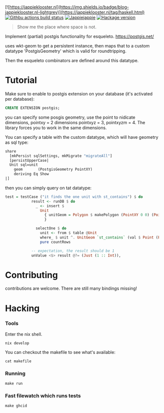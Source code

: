 [![https://jappieklooster.nl](https://img.shields.io/badge/blog-jappieklooster.nl-lightgrey)](https://jappieklooster.nl/tag/haskell.html)
[![Githbu actions build status](https://img.shields.io/github/workflow/status/jappeace/haskell-template-project/Test)](https://github.com/jappeace/haskell-template-project/actions)
[![Jappiejappie](https://img.shields.io/badge/discord-jappiejappie-black?logo=discord)](https://discord.gg/Hp4agqy)
[![Hackage version](https://img.shields.io/hackage/v/esqueleto-postgis.svg?label=Hackage)](https://hackage.haskell.org/package/esqueleto-postgis) 

> Show me the place where space is not.

Implement (partial) postgis functionality for esqueleto.
https://postgis.net/

uses wkt-geom to get a persistent instance,
then maps that to a custom datatype 'PostgisGeometry' which is valid
for roundtripping.

Then the esqueleto combinators are defined around this datatype.

# Tutorial
Make sure to enable to postgis extension on your database (it's activated per database):
```sql
CREATE EXTENSION postgis;
```

you can specify some posgis geometry,
use the point to nidicate dimensions, 
pointxy = 2 dimensions
pointxyz = 3, pointxyzm = 4.
The library forces you to work in the same dimensions.

You can specify a table with the custom datatype, which will have geometry as sql type:

```haskell
share
  [mkPersist sqlSettings, mkMigrate "migrateAll"]
  [persistUpperCase|
  Unit sql=unit
    geom       (PostgisGeometry PointXY)
    deriving Eq Show
|]
```

then you can simply query on tat datatype:

```haskell
test = testCase ("it finds the one unit with st_contains") $ do
            result <- runDB $ do
              _ <- insert $
                Unit
                  { unitGeom = Polygon $ makePolygon (PointXY 0 0) (PointXY 0 2) (PointXY 2 2) $ Seq.fromList [(PointXY 2 0)]
                  }

              selectOne $ do
                unit <- from $ table @Unit
                where_ $ unit ^. UnitGeom `st_contains` (val $ Point (PointXY 1 1))
                pure countRows

            -- expectation, the result should be 1
            unValue <$> result @?= (Just (1 :: Int)),
```

# Contributing
contributions are welcome.
There are still many bindings missing!

# Hacking

### Tools
Enter the nix shell.
```
nix develop
```
You can checkout the makefile to see what's available:
```
cat makefile
```

### Running
```
make run
```

### Fast filewatch which runs tests
```
make ghcid
```
